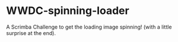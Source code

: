 # WWDC-spinning-loader
A Scrimba Challenge to get the loading image spinning! (with a little surprise at the end).
